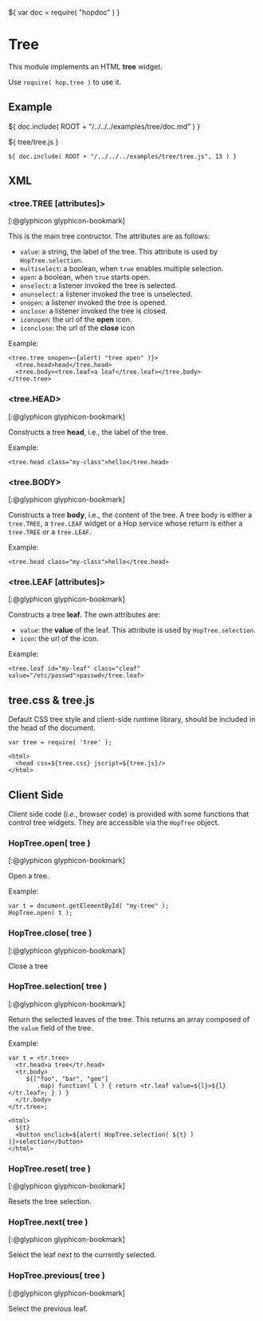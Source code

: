${ var doc = require( "hopdoc" ) }

Tree
====

This module implements an HTML __tree__ widget. 

Use `require( hop.tree )` to use it.

Example
-------

${ doc.include( ROOT + "/../../../examples/tree/doc.md" ) }

${ <span class="label label-info">tree/tree.js</span> }

```hopscript
${ doc.include( ROOT + "/../../../examples/tree/tree.js", 13 ) }
```

XML
---

### <tree.TREE [attributes]> ###
[:@glyphicon glyphicon-bookmark]

This is the main tree contructor. The attributes are as follows:

 * `value`: a string, the label of the tree. This attribute is used
 by `HopTree.selection`.
 * `multiselect`: a boolean, when `true` enables multiple selection.
 * `open`: a boolean, when `true` starts open.
 * `onselect`: a listener invoked the tree is selected.
 * `onunselect`: a listener invoked the tree is unselected.
 * `onopen`: a listener invoked the tree is opened.
 * `onclose`: a listener invoked the tree is closed.
 * `iconopen`: the url of the __open__ icon.
 * `iconclose`: the url of the __close__ icon

Example:

```hopscript
<tree.tree onopen=~{alert( "tree open" )}>
  <tree.head>head</tree.head>
  <tree.body><tree.leaf>a leaf</tree.leaf></tree.body>
</tree.tree>
```

### <tree.HEAD> ###
[:@glyphicon glyphicon-bookmark]

Constructs a tree __head__, i.e., the label of the tree.

Example:

```hopscript
<tree.head class="my-class">hello</tree.head>
```

### <tree.BODY> ###
[:@glyphicon glyphicon-bookmark]

Constructs a tree __body__, i.e., the content of the tree. A tree
body is either a `tree.TREE`, a `tree.LEAF` widget or a Hop service whose
return is either a `tree.TREE` or a `tree.LEAF`.

Example:

```hopscript
<tree.head class="my-class">hello</tree.head>
```

### <tree.LEAF [attributes]> ###
[:@glyphicon glyphicon-bookmark]

Constructs a tree __leaf__. The own attributes are:

 * `value`: the __value__ of the leaf. This attribute is used
 by `HopTree.selection`.
 * `icon`: the url of the icon.

Example:

```hopscript
<tree.leaf id="my-leaf" class="cleaf" value="/etc/passwd">passwd</tree.leaf>
```

## tree.css & tree.js ##

Default CSS tree style and client-side runtime library, should be
included in the head of the document.

```hopscript
var tree = require( 'tree' );

<html>
  <head css=${tree.css} jscript=${tree.js}/>
</html>
```

Client Side
-----------

Client side code (_i.e._, browser code) is provided with some functions
that control tree widgets. They are accessible via the `HopTree` object.


### HopTree.open( tree ) ###
[:@glyphicon glyphicon-bookmark]

Open a tree.

Example:

```hopscript
var t = document.getElementById( "my-tree" );
HopTree.open( t );
```

### HopTree.close( tree ) ###
[:@glyphicon glyphicon-bookmark]

Close a tree

### HopTree.selection( tree ) ###
[:@glyphicon glyphicon-bookmark]

Return the selected leaves of the tree. This returns an array composed of
the `value` field of the tree.

Example:

```hopscript
var t = <tr.tree>
  <tr.head>a tree</tr.head>
  <tr.body>
     ${["foo", "bar", "gee"]
        .map( function( l ) { return <tr.leaf value=${l}>${l}</tr.leaf>; } ) }
  </tr.body>
</tr.tree>;

<html>
  ${t}
  <button onclick=${alert( HopTree.selection( ${t} ) )}>selection</button>
</html>
```

### HopTree.reset( tree ) ###
[:@glyphicon glyphicon-bookmark]

Resets the tree selection.


### HopTree.next( tree ) ###
[:@glyphicon glyphicon-bookmark]

Select the leaf next to the currently selected.


### HopTree.previous( tree ) ###
[:@glyphicon glyphicon-bookmark]

Select the previous leaf.

